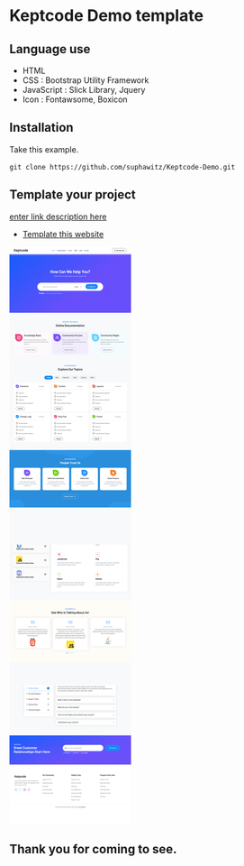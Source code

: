 
# Keptcode Demo template

## Language use

 - HTML
 - CSS : Bootstrap Utility Framework 
 - JavaScript : Slick Library, Jquery
 - Icon : Fontawsome, Boxicon
 
## Installation

Take this example.
```git
git clone https://github.com/suphawitz/Keptcode-Demo.git
```

## Template your project
[enter link description here]()

 - [Template this website](https://keptcode-demo.netlify.app)

![enter image description here](assets/images/Zfull-page.png)


## Thank you for coming to see.